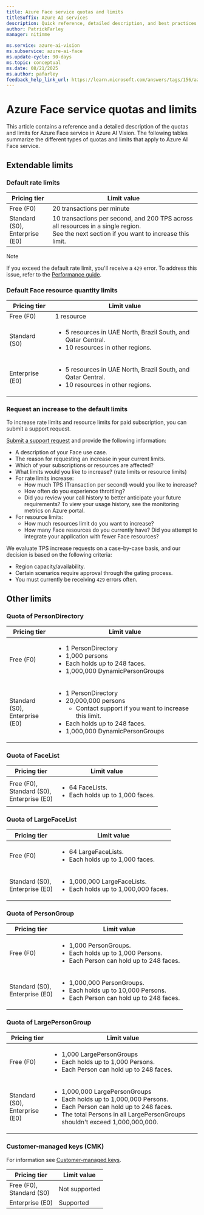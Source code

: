 ```yaml
---
title: Azure Face service quotas and limits
titleSuffix: Azure AI services
description: Quick reference, detailed description, and best practices on the quotas and limits for the Face service in Azure AI Vision.
author: PatrickFarley
manager: nitinme

ms.service: azure-ai-vision
ms.subservice: azure-ai-face
ms.update-cycle: 90-days
ms.topic: conceptual
ms.date: 08/21/2025
ms.author: pafarley
feedback_help_link_url: https://learn.microsoft.com/answers/tags/156/azure-face
---
```


# Azure Face service quotas and limits

This article contains a reference and a detailed description of the quotas and limits for Azure Face service in Azure AI Vision. The following tables summarize the different types of quotas and limits that apply to Azure AI Face service.

## Extendable limits

### Default rate limits

| **Pricing tier** | **Limit value** |
| --- | --- |
| Free (F0) | 20 transactions per minute |
| Standard (S0), </br>Enterprise (E0) | 10 transactions per second, and 200 TPS across all resources in a single region. </br>See the next section if you want to increase this limit. |

> [!NOTE]
> If you exceed the default rate limit, you'll receive a `429` error. To address this issue, refer to the [Performance guide](/azure/ai-services/computer-vision/how-to/mitigate-latency#handle-errors-effectively).

### Default Face resource quantity limits

| **Pricing tier** | **Limit value** |
| --- | --- |
|Free (F0)| 1 resource|
| Standard (S0) | <ul><li>5 resources in UAE North, Brazil South, and Qatar Central.</li><li>10 resources in other regions.</li></ul> |
| Enterprise (E0) | <ul><li>5 resources in UAE North, Brazil South, and Qatar Central.</li><li>10 resources in other regions.</li></ul> |


### Request an increase to the default limits 

To increase rate limits and resource limits for paid subscription, you can submit a support request.

[Submit a support request](https://azure.microsoft.com/support/create-ticket/) and provide the following information: 
- A description of your Face use case.
- The reason for requesting an increase in your current limits. 
- Which of your subscriptions or resources are affected? 
- What limits would you like to increase? (rate limits or resource limits) 
- For rate limits increase: 
    - How much TPS (Transaction per second) would you like to increase? 
    - How often do you experience throttling? 
    - Did you review your call history to better anticipate your future requirements? To view your usage history, see the monitoring metrics on Azure portal. 
- For resource limits: 
    - How much resources limit do you want to increase? 
    - How many Face resources do you currently have? Did you attempt to integrate your application with fewer Face resources? 

We evaluate TPS increase requests on a case-by-case basis, and our decision is based on the following criteria:
- Region capacity/availability.
- Certain scenarios require approval through the gating process.
- You must currently be receiving `429` errors often.


## Other limits

### Quota of PersonDirectory

| **Pricing tier** | **Limit value** |
| --- | --- |
| Free (F0) |<ul><li>1 PersonDirectory</li><li>1,000 persons</li><li>Each holds up to 248 faces.</li><li>1,000,000 DynamicPersonGroups</li></ul>|
| Standard (S0), </br>Enterprise (E0) | <ul><li>1 PersonDirectory</li><li>20,000,000 persons<ul><li>Contact support if you want to increase this limit.</li></ul></li><li>Each holds up to 248 faces.</li><li>1,000,000 DynamicPersonGroups</li></ul> |


### Quota of FaceList

| **Pricing tier** | **Limit value** |
| --- | --- |
| Free (F0), </br>Standard (S0), </br>Enterprise (E0) |<ul><li>64 FaceLists.</li><li>Each holds up to 1,000 faces.</li></ul>|

### Quota of LargeFaceList

| **Pricing tier** | **Limit value** |
| --- | --- |
| Free (F0) | <ul><li>64 LargeFaceLists.</li><li>Each holds up to 1,000 faces.</li></ul>|
| Standard (S0), </br>Enterprise (E0)  | <ul><li>1,000,000 LargeFaceLists.</li><li>Each holds up to 1,000,000 faces.</li></ul> |

### Quota of PersonGroup

| **Pricing tier** | **Limit value** |
| --- | --- |
| Free (F0) |<ul><li>1,000 PersonGroups. </li><li>Each holds up to 1,000 Persons.</li><li>Each Person can hold up to 248 faces.</li></ul>|
| Standard (S0), </br>Enterprise (E0)  |<ul><li>1,000,000 PersonGroups.</li> <li>Each holds up to 10,000 Persons.</li><li>Each Person can hold up to 248 faces.</li></ul>|

### Quota of LargePersonGroup

| **Pricing tier** | **Limit value** |
| --- | --- |
| Free (F0) | <ul><li>1,000 LargePersonGroups</li><li> Each holds up to 1,000 Persons.</li><li>Each Person can hold up to 248 faces.</li></ul> |
| Standard (S0), </br>Enterprise (E0) | <ul><li>1,000,000 LargePersonGroups</li><li> Each holds up to 1,000,000 Persons.</li><li>Each Person can hold up to 248 faces.</li><li>The total Persons in all LargePersonGroups shouldn't exceed 1,000,000,000.</li></ul> |

### Customer-managed keys (CMK)

For information see [Customer-managed keys](/azure/ai-services/computer-vision/identity-encrypt-data-at-rest).

| **Pricing tier** | **Limit value** |
| --- | --- |
| Free (F0), </br>Standard (S0)  | Not supported |
| Enterprise (E0) | Supported |
